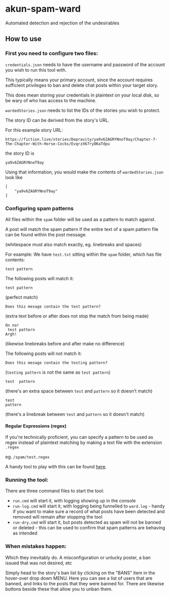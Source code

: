 # akun-spam-ward

Automated detection and rejection of the undesirables

## How to use

### First you need to configure two files:

`credentials.json` needs to have the username and password of the account you wish to run this tool with.

This typically means your primary account, since the account requires sufficient privileges to ban and delete chat posts
within your target story.

This does mean storing your credentials in plaintext on your local disk, so be wary of who has access to the machine.

`wardedStories.json` needs to list the IDs of the stories you wish to protect.

The story ID can be derived from the story's URL.

For this example story URL:

 ```
 https://fiction.live/stories/Depravity/ya9v6ZAGRYNnoT9ay/Chapter-7-The-Chapter-With-Horse-Cocks/EvqrzX67ry8KaTdpu
 ```

the story ID is

 ```
 ya9v6ZAGRYNnoT9ay
 ```

Using that information, you would make the contents of `wardedStories.json` look like

```
[
    "ya9v6ZAGRYNnoT9ay"
]
```

### Configuring spam patterns

All files within the `spam` folder will be used as a pattern to match against.

A post will match the spam pattern if the entire text of a spam pattern file can be found within the post message.

(whitespace must also match exactly, eg. linebreaks and spaces)

For example:
We have `test.txt` sitting within the `spam` folder, which has file contents:

```
test pattern
```

The following posts will match it:

```
test pattern
```

(perfect match)

```
Does this mesage contain the test pattern?
```

(extra text before or after does not stop the match from being made)

```
On no!
 test pattern
Argh!
``` 

(likewise linebreaks before and after make no difference)

The following posts will not match it:

```
Does this mesage contain the testing pattern?
```

(`testing pattern` is not the same as `test pattern`)

```
test  pattern
```

(there's an extra space between `test` and `pattern` so it doesn't match)

```
test 
pattern
```

(there's a linebreak between `test` and `pattern` so it doesn't match)

#### Regular Expressions (regex)

If you're technically proficient, you can specify a pattern to be used as regex instead of plaintext matching by making
a text file with the extension `.regex`

eg. `/spam/test.regex`

A handy tool to play with this can be found [here](https://regexr.com/).

### Running the tool:

There are three command files to start the tool:

- `run.cmd` will start it, with logging showing up in the console
- `run-log.cmd` will start it, with logging being funnelled to `ward.log` - handy if you want to make sure a record of
  what posts have been detected and removed will remain after stopping the tool
- `run-dry.cmd` will start it, but posts detected as spam will not be banned or deleted - this can be used to confirm
  that spam patterns are behaving as intended

### When mistakes happen:

Which they inevitably do. A misconfiguration or unlucky poster, a ban issued that was not desired, etc

Simply head to the story's ban list by clicking on the "BANS" item in the hover-over drop down MENU. Here you can see a
list of users that are banned, and links to the posts that they were banned for. There are likewise buttons beside these
that allow you to unban them.
